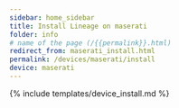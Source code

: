 ```yaml
---
sidebar: home_sidebar
title: Install Lineage on maserati
folder: info
# name of the page (/{{permalink}}.html)
redirect_from: maserati_install.html
permalink: /devices/maserati/install
device: maserati
---
```

{% include templates/device_install.md %}
